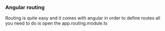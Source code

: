 <!-- There are a few concepts we are going to cover -->
### Angular routing

Routing is quite easy and it comes with angular in order to define routes all you need to do is open the app.routing.module.ts


